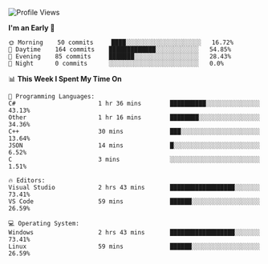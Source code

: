 <!--START_SECTION:waka-->
![Profile Views](http://img.shields.io/badge/Profile%20Views-46-blue)

**I'm an Early 🐤** 

```text
🌞 Morning    50 commits     ████░░░░░░░░░░░░░░░░░░░░░   16.72% 
🌆 Daytime    164 commits    █████████████░░░░░░░░░░░░   54.85% 
🌃 Evening    85 commits     ███████░░░░░░░░░░░░░░░░░░   28.43% 
🌙 Night      0 commits      ░░░░░░░░░░░░░░░░░░░░░░░░░   0.0%

```


📊 **This Week I Spent My Time On** 

```text
💬 Programming Languages: 
C#                       1 hr 36 mins        ██████████░░░░░░░░░░░░░░░   43.13% 
Other                    1 hr 16 mins        ████████░░░░░░░░░░░░░░░░░   34.36% 
C++                      30 mins             ███░░░░░░░░░░░░░░░░░░░░░░   13.64% 
JSON                     14 mins             █░░░░░░░░░░░░░░░░░░░░░░░░   6.52% 
C                        3 mins              ░░░░░░░░░░░░░░░░░░░░░░░░░   1.51%

🔥 Editors: 
Visual Studio            2 hrs 43 mins       ██████████████████░░░░░░░   73.41% 
VS Code                  59 mins             ██████░░░░░░░░░░░░░░░░░░░   26.59%

💻 Operating System: 
Windows                  2 hrs 43 mins       ██████████████████░░░░░░░   73.41% 
Linux                    59 mins             ██████░░░░░░░░░░░░░░░░░░░   26.59%

```


<!--END_SECTION:waka-->
